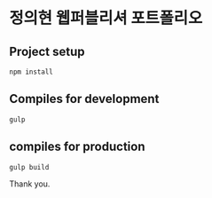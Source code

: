 # 정의현 웹퍼블리셔 포트폴리오

## Project setup
```
npm install
```

## Compiles for development
```
gulp
```

## compiles for production
```
gulp build
```

Thank you.

